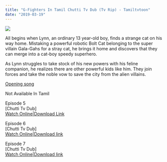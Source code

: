 ```yaml
---
title: "G-Fighters In Tamil Chutti Tv Dub (Tv Rip) - Tamiltvtoon"
date: "2019-03-19"
---
```


[![](https://2.bp.blogspot.com/-Zx8OsyqtWAU/XFGP4Rb909I/AAAAAAAAAQk/DetsRZ8t9CMaB_fgbw_206ixG72L6He4ACLcBGAs/s280/G.jpg)](https://2.bp.blogspot.com/-Zx8OsyqtWAU/XFGP4Rb909I/AAAAAAAAAQk/DetsRZ8t9CMaB_fgbw_206ixG72L6He4ACLcBGAs/s1600/G.jpg)

All begins when Lynn, an ordinary 13 year-old boy, finds a strange cat on his way home. Mistaking a powerful robotic Bolt Cat belonging to the super villain Gala-Gahs for a stray cat, he brings it home and discovers that they can merge into a cat-boy speedy superhero.  
  
As Lynn struggles to take stock of his new powers with his feline companion, he realizes there are other powerful kids like him. They join forces and take the noble vow to save the city from the alien villains.

[Opening song](https://gplinks.in/Ofy3nc)

Not Available In Tamil 

  
Episode 5  
\[Chutti Tv Dub\]  
[Watch Online|Download Link](https://gplinks.in/jxi099)  
  
Episode 6   
\[Chutti Tv Dub\]  
[Watch Online|Download link](https://gplinks.in/ABE4)  
  
Episode 7  
\[Chutti Tv Dub\]  
[Watch Online|Download link](https://gplinks.in/uhyapA)
